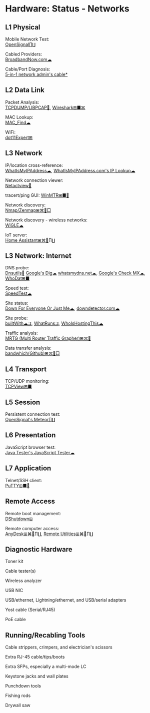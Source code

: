 # Hardware: Status - Networks

## L1 Physical

Mobile Network Test:  
[OpenSignal∏∐](https://www.opensignal.com/apps)

Cabled Providers:  
[BroadbandNow.com☁](https://broadbandnow.com/)

Cable/Port Diagnosis:  
[5-in-1 network admin's cable*](http://www.ossmann.com/5-in-1.html)

## L2 Data Link

Packet Analysis:  
[TCPDUMP/LIBPCAP🐧](https://www.tcpdump.org/),
[Wireshark⊞■⌘](https://www.wireshark.org/)

MAC Lookup:  
[MAC_Find☁](http://coffer.com/mac_find/)

WiFi:  
[dot11Expert⊞](https://kcsoftwares.com/?dot11expert)

## L3 Network

IP/location cross-reference:  
[WhatIsMyIPAddress☁](https://whatismyipaddress.com/),
[WhatIsMyIPAddress.com's IP Lookup☁](https://whatismyipaddress.com/ip-lookup)

Network connection viewer:  
[Netactview🐧](http://netactview.sourceforge.net/)

tracert/ping GUI:
[WinMTR⊞■🐧](https://www.bitwizard.nl/mtr/)

Network discovery:  
[Nmap/Zenmap⊞⌘🐧□](https://nmap.org/)

Network discovery - wireless networks:  
[WiGLE☁](https://wigle.net/)

IoT server:  
[Home Assistant⊞⌘🐧∏∐](https://www.home-assistant.io/)

## L3 Network: Internet

DNS probe:  
[Dnsutils🐧](https://packages.debian.org/jessie/dnsutils)
[Google's Dig☁](https://toolbox.googleapps.com/apps/dig/)
[whatsmydns.net☁](https://www.whatsmydns.net/),
[Google's Check MX☁](https://toolbox.googleapps.com/apps/checkmx/),
[WhoDat⊞■](https://portableapps.com/apps/utilities/whodat-portable)

Speed test:  
[SpeedTest☁](https://www.speedtest.net/)

Site status:  
[Down For Everyone Or Just Me☁](https://downforeveryoneorjustme.com/),
[downdetector.com☁](https://downdetector.com/)

Site probe:  
[builtWith☁⇉](https://builtwith.com/),
[WhatRuns⇉](https://www.whatruns.com/),
[WhoIsHostingThis☁](https://www.whoishostingthis.com/)

Traffic analysis:  
[MRTG (Multi Router Traffic Grapher)⊞⌘🐧](https://oss.oetiker.ch/mrtg/)

Data transfer analysis:  
[bandwhich(Github)⊞⌘🐧□](https://github.com/imsnif/bandwhich)

## L4 Transport

TCP/UDP monitoring:  
[TCPView⊞■](https://docs.microsoft.com/en-us/sysinternals/downloads/tcpview)

## L5 Session

Persistent connection test:  
[OpenSignal's Meteor∏∐](https://www.opensignal.com/apps)

## L6 Presentation

JavaScript browser test:  
[Java Tester's JavaScript Tester☁](https://javatester.org/javascript.html)

## L7 Application

Telnet/SSH client:  
[PuTTY⊞■🐧](https://putty.org/)

## Remote Access

Remote boot management:  
[DShutdown⊞](http://dimio.altervista.org/eng/#DShutdown)

Remote computer access:  
[AnyDesk⊞⌘🐧∏∐](https://anydesk.com/),
[Remote Utilities⊞⌘🐧∏∐](https://www.remoteutilities.com/)

## Diagnostic Hardware

Toner kit

Cable tester(s)

Wireless analyzer

USB NIC

USB/ethernet, Lightning/ethernet, and USB/serial adapters

Yost cable (Serial/RJ45)

PoE cable

## Running/Recabling Tools

Cable strippers, crimpers, and electrician's scissors

Extra RJ-45 cable/tips/boots

Extra SFPs, especially a multi-mode LC

Keystone jacks and wall plates

Punchdown tools

Fishing rods

Drywall saw
